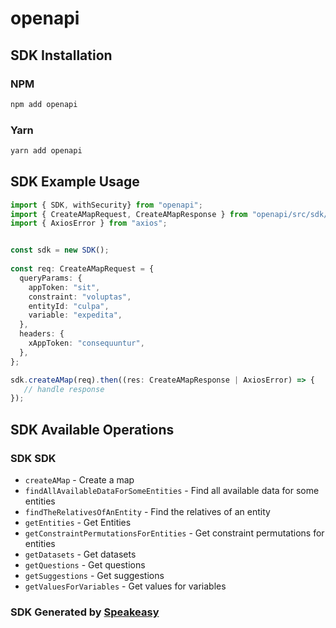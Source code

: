 # openapi

<!-- Start SDK Installation -->
## SDK Installation

### NPM

```bash
npm add openapi
```

### Yarn

```bash
yarn add openapi
```
<!-- End SDK Installation -->

## SDK Example Usage
<!-- Start SDK Example Usage -->
```typescript
import { SDK, withSecurity} from "openapi";
import { CreateAMapRequest, CreateAMapResponse } from "openapi/src/sdk/models/operations";
import { AxiosError } from "axios";


const sdk = new SDK();
    
const req: CreateAMapRequest = {
  queryParams: {
    appToken: "sit",
    constraint: "voluptas",
    entityId: "culpa",
    variable: "expedita",
  },
  headers: {
    xAppToken: "consequuntur",
  },
};

sdk.createAMap(req).then((res: CreateAMapResponse | AxiosError) => {
   // handle response
});
```
<!-- End SDK Example Usage -->

<!-- Start SDK Available Operations -->
## SDK Available Operations

### SDK SDK

* `createAMap` - Create a map
* `findAllAvailableDataForSomeEntities` - Find all available data for some entities
* `findTheRelativesOfAnEntity` - Find the relatives of an entity
* `getEntities` - Get Entities
* `getConstraintPermutationsForEntities` - Get constraint permutations for entities
* `getDatasets` - Get datasets
* `getQuestions` - Get questions
* `getSuggestions` - Get suggestions
* `getValuesForVariables` - Get values for variables

<!-- End SDK Available Operations -->

### SDK Generated by [Speakeasy](https://docs.speakeasyapi.dev/docs/using-speakeasy/client-sdks)
